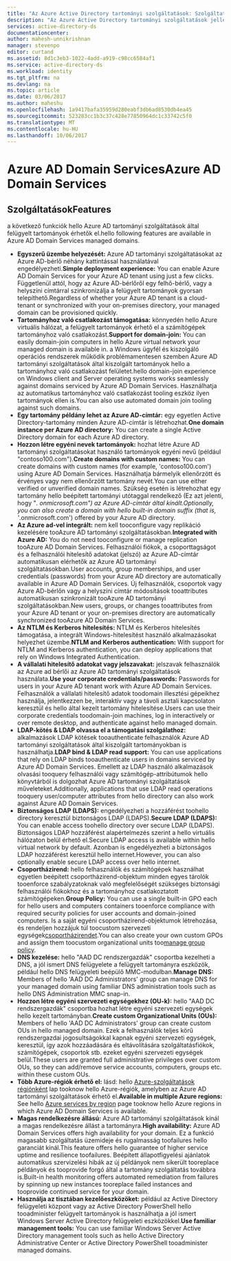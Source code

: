 ```yaml
---
title: "Az Azure Active Directory tartományi szolgáltatások: Szolgáltatások |} Microsoft Docs"
description: "Az Azure Active Directory tartományi szolgáltatások jellemzői"
services: active-directory-ds
documentationcenter: 
author: mahesh-unnikrishnan
manager: stevenpo
editor: curtand
ms.assetid: 8d1c3eb3-1022-4add-a919-c98cc6584af1
ms.service: active-directory-ds
ms.workload: identity
ms.tgt_pltfrm: na
ms.devlang: na
ms.topic: article
ms.date: 03/06/2017
ms.author: maheshu
ms.openlocfilehash: 1a9417bafa35959d280eabf3db6ad8530db4ea45
ms.sourcegitcommit: 523283cc1b3c37c428e77850964dc1c33742c5f0
ms.translationtype: MT
ms.contentlocale: hu-HU
ms.lasthandoff: 10/06/2017
---
```

# <a name="azure-ad-domain-services"></a><span data-ttu-id="2aa43-103">Azure AD Domain Services</span><span class="sxs-lookup"><span data-stu-id="2aa43-103">Azure AD Domain Services</span></span>
## <a name="features"></a><span data-ttu-id="2aa43-104">Szolgáltatások</span><span class="sxs-lookup"><span data-stu-id="2aa43-104">Features</span></span>
<span data-ttu-id="2aa43-105">a következő funkciók hello Azure AD tartományi szolgáltatások által felügyelt tartományok érhetők el.</span><span class="sxs-lookup"><span data-stu-id="2aa43-105">hello following features are available in Azure AD Domain Services managed domains.</span></span>

* <span data-ttu-id="2aa43-106">**Egyszerű üzembe helyezését:** Azure AD tartományi szolgáltatásokat az Azure AD-bérlő néhány kattintással használatával engedélyezheti.</span><span class="sxs-lookup"><span data-stu-id="2aa43-106">**Simple deployment experience:** You can enable Azure AD Domain Services for your Azure AD tenant using just a few clicks.</span></span> <span data-ttu-id="2aa43-107">Függetlenül attól, hogy az Azure AD-bérlőről egy felhő-bérlő, vagy a helyszíni címtárral szinkronizálja a felügyelt tartományok gyorsan telepíthető.</span><span class="sxs-lookup"><span data-stu-id="2aa43-107">Regardless of whether your Azure AD tenant is a cloud-tenant or synchronized with your on-premises directory, your managed domain can be provisioned quickly.</span></span>
* <span data-ttu-id="2aa43-108">**Tartományhoz való csatlakozást támogatása:** könnyedén hello Azure virtuális hálózat, a felügyelt tartományok érhető el a számítógépek tartományhoz való csatlakozást.</span><span class="sxs-lookup"><span data-stu-id="2aa43-108">**Support for domain-join:** You can easily domain-join computers in hello Azure virtual network your managed domain is available in.</span></span> <span data-ttu-id="2aa43-109">a Windows ügyfél és kiszolgáló operációs rendszerek működik problémamentesen szemben Azure AD tartományi szolgáltatások által kiszolgált tartományok hello a tartományhoz való csatlakozást felületet.</span><span class="sxs-lookup"><span data-stu-id="2aa43-109">hello domain-join experience on Windows client and Server operating systems works seamlessly against domains serviced by Azure AD Domain Services.</span></span> <span data-ttu-id="2aa43-110">Használhatja az automatikus tartományhoz való csatlakozást tooling eszköz ilyen tartományok ellen is.</span><span class="sxs-lookup"><span data-stu-id="2aa43-110">You can also use automated domain join tooling against such domains.</span></span>
* <span data-ttu-id="2aa43-111">**Egy tartomány példány lehet az Azure AD-címtár:** egy egyetlen Active Directory-tartomány minden Azure AD-címtár is létrehozhat.</span><span class="sxs-lookup"><span data-stu-id="2aa43-111">**One domain instance per Azure AD directory:** You can create a single Active Directory domain for each Azure AD directory.</span></span>
* <span data-ttu-id="2aa43-112">**Hozzon létre egyéni nevek tartományok:** hozhat létre Azure AD tartományi szolgáltatásokat használó tartományok egyéni nevű (például "contoso100.com").</span><span class="sxs-lookup"><span data-stu-id="2aa43-112">**Create domains with custom names:** You can create domains with custom names (for example, 'contoso100.com') using Azure AD Domain Services.</span></span> <span data-ttu-id="2aa43-113">Használhatja bármelyik ellenőrzött és érvényes vagy nem ellenőrzött tartomány nevét.</span><span class="sxs-lookup"><span data-stu-id="2aa43-113">You can use either verified or unverified domain names.</span></span> <span data-ttu-id="2aa43-114">Szükség esetén is létrehozhat egy tartomány hello beépített tartományi utótaggal rendelkező (Ez azt jelenti, hogy "*. onmicrosoft.com") az Azure AD-címtár által kínált.</span><span class="sxs-lookup"><span data-stu-id="2aa43-114">Optionally, you can also create a domain with hello built-in domain suffix (that is, '*.onmicrosoft.com') offered by your Azure AD directory.</span></span>
* <span data-ttu-id="2aa43-115">**Az Azure ad-vel integrált:** nem kell tooconfigure vagy replikáció kezelésére tooAzure AD tartományi szolgáltatásokban.</span><span class="sxs-lookup"><span data-stu-id="2aa43-115">**Integrated with Azure AD:** You do not need tooconfigure or manage replication tooAzure AD Domain Services.</span></span> <span data-ttu-id="2aa43-116">Felhasználói fiókok, a csoporttagságot és a felhasználói hitelesítő adatokat (jelszó) az Azure AD-címtár automatikusan elérhetők az Azure AD tartományi szolgáltatásokban.</span><span class="sxs-lookup"><span data-stu-id="2aa43-116">User accounts, group memberships, and user credentials (passwords) from your Azure AD directory are automatically available in Azure AD Domain Services.</span></span> <span data-ttu-id="2aa43-117">Új felhasználók, csoportok vagy Azure AD-bérlőn vagy a helyszíni címtár módosítások tooattributes automatikusan szinkronizált tooAzure AD tartományi szolgáltatásokban.</span><span class="sxs-lookup"><span data-stu-id="2aa43-117">New users, groups, or changes tooattributes from your Azure AD tenant or your on-premises directory are automatically synchronized tooAzure AD Domain Services.</span></span>
* <span data-ttu-id="2aa43-118">**Az NTLM és Kerberos hitelesítés:** NTLM és Kerberos hitelesítés támogatása, a integrált Windows-hitelesítést használó alkalmazásokat helyezhet üzembe.</span><span class="sxs-lookup"><span data-stu-id="2aa43-118">**NTLM and Kerberos authentication:** With support for NTLM and Kerberos authentication, you can deploy applications that rely on Windows Integrated Authentication.</span></span>
* <span data-ttu-id="2aa43-119">**A vállalati hitelesítő adatokat vagy jelszavakat:** jelszavak felhasználók az Azure ad bérlői az Azure AD tartományi szolgáltatások használata.</span><span class="sxs-lookup"><span data-stu-id="2aa43-119">**Use your corporate credentials/passwords:** Passwords for users in your Azure AD tenant work with Azure AD Domain Services.</span></span> <span data-ttu-id="2aa43-120">Felhasználók a vállalati hitelesítő adatok toodomain illesztési gépeikhez használja, jelentkezzen be, interaktív vagy a távoli asztali kapcsolaton keresztül és hello által kezelt tartomány hitelesítése.</span><span class="sxs-lookup"><span data-stu-id="2aa43-120">Users can use their corporate credentials toodomain-join machines, log in interactively or over remote desktop, and authenticate against hello managed domain.</span></span>
* <span data-ttu-id="2aa43-121">**LDAP-kötés & LDAP olvassa el a támogatási szolgálathoz:** alkalmazások LDAP kötések tooauthenticate felhasználók Azure AD tartományi szolgáltatások által kiszolgált tartományokban is használhatja.</span><span class="sxs-lookup"><span data-stu-id="2aa43-121">**LDAP bind & LDAP read support:** You can use applications that rely on LDAP binds tooauthenticate users in domains serviced by Azure AD Domain Services.</span></span> <span data-ttu-id="2aa43-122">Emellett az LDAP használó alkalmazások olvasási tooquery felhasználói vagy számítógép-attribútumok hello könyvtárból is dolgozhat Azure AD tartományi szolgáltatások műveleteket.</span><span class="sxs-lookup"><span data-stu-id="2aa43-122">Additionally, applications that use LDAP read operations tooquery user/computer attributes from hello directory can also work against Azure AD Domain Services.</span></span>
* <span data-ttu-id="2aa43-123">**Biztonságos LDAP (LDAPS):** engedélyezheti a hozzáférést toohello directory keresztül biztonságos LDAP (LDAPS).</span><span class="sxs-lookup"><span data-stu-id="2aa43-123">**Secure LDAP (LDAPS):** You can enable access toohello directory over secure LDAP (LDAPS).</span></span> <span data-ttu-id="2aa43-124">Biztonságos LDAP hozzáférést alapértelmezés szerint a hello virtuális hálózaton belül érhető el.</span><span class="sxs-lookup"><span data-stu-id="2aa43-124">Secure LDAP access is available within hello virtual network by default.</span></span> <span data-ttu-id="2aa43-125">Azonban is engedélyezheti a biztonságos LDAP hozzáférést keresztül hello internet.</span><span class="sxs-lookup"><span data-stu-id="2aa43-125">However, you can also optionally enable secure LDAP access over hello internet.</span></span>
* <span data-ttu-id="2aa43-126">**Csoportházirend:** hello felhasználók és számítógépek használhat egyetlen beépített csoportházirend-objektum minden egyes tárolók tooenforce szabályzatoknak való megfelelőségét szükséges biztonsági felhasználói fiókokhoz és a tartományhoz csatlakoztatott számítógépeken.</span><span class="sxs-lookup"><span data-stu-id="2aa43-126">**Group Policy:** You can use a single built-in GPO each for hello users and computers containers tooenforce compliance with required security policies for user accounts and domain-joined computers.</span></span> <span data-ttu-id="2aa43-127">Is a saját egyéni csoportházirend-objektumok létrehozása, és rendeljen hozzájuk túl toocustom szervezeti egységek[csoportházirendet](active-directory-ds-admin-guide-administer-group-policy.md).</span><span class="sxs-lookup"><span data-stu-id="2aa43-127">You can also create your own custom GPOs and assign them toocustom organizational units too[manage group policy](active-directory-ds-admin-guide-administer-group-policy.md).</span></span>
* <span data-ttu-id="2aa43-128">**DNS kezelése:** hello "AAD DC rendszergazdák" csoportba kezelheti a DNS, a jól ismert DNS felügyelete a felügyelt tartományra eszközök, például hello DNS felügyeleti beépülő MMC-modulban.</span><span class="sxs-lookup"><span data-stu-id="2aa43-128">**Manage DNS:** Members of hello 'AAD DC Administrators' group can manage DNS for your managed domain using familiar DNS administration tools such as hello DNS Administration MMC snap-in.</span></span>
* <span data-ttu-id="2aa43-129">**Hozzon létre egyéni szervezeti egységekhez (OU-k):** hello "AAD DC rendszergazdák" csoportba hozhat létre egyéni szervezeti egységek hello kezelt tartományban.</span><span class="sxs-lookup"><span data-stu-id="2aa43-129">**Create custom Organizational Units (OUs):** Members of hello 'AAD DC Administrators' group can create custom OUs in hello managed domain.</span></span> <span data-ttu-id="2aa43-130">Ezek a felhasználók teljes körű rendszergazdai jogosultságokkal kapnak egyéni szervezeti egységek, keresztül, így azok hozzáadására és eltávolítására szolgáltatásfiókok, számítógépek, csoportok stb. ezeket egyéni szervezeti egységek belül.</span><span class="sxs-lookup"><span data-stu-id="2aa43-130">These users are granted full administrative privileges over custom OUs, so they can add/remove service accounts, computers, groups etc. within these custom OUs.</span></span>
* <span data-ttu-id="2aa43-131">**Több Azure-régiók érhető el:** lásd: hello [Azure-szolgáltatások régiónként](https://azure.microsoft.com/regions/#services/) lap tooknow hello Azure-régiók, amelyben az Azure AD tartományi szolgáltatások érhető el.</span><span class="sxs-lookup"><span data-stu-id="2aa43-131">**Available in multiple Azure regions:** See hello [Azure services by region](https://azure.microsoft.com/regions/#services/) page tooknow hello Azure regions in which Azure AD Domain Services is available.</span></span>
* <span data-ttu-id="2aa43-132">**Magas rendelkezésre állású:** Azure AD tartományi szolgáltatások kínál a magas rendelkezésre állást a tartományra.</span><span class="sxs-lookup"><span data-stu-id="2aa43-132">**High availability:** Azure AD Domain Services offers high availability for your domain.</span></span> <span data-ttu-id="2aa43-133">Ez a funkció magasabb szolgáltatás üzemideje és rugalmasság toofailures hello garanciát kínál.</span><span class="sxs-lookup"><span data-stu-id="2aa43-133">This feature offers hello guarantee of higher service uptime and resilience toofailures.</span></span> <span data-ttu-id="2aa43-134">Beépített állapotfigyelési ajánlatok automatikus szervizelési hibák az új példányok nem sikerült tooreplace példányok és tooprovide forgó által a tartomány szolgáltatás továbbra is.</span><span class="sxs-lookup"><span data-stu-id="2aa43-134">Built-in health monitoring offers automated remediation from failures by spinning up new instances tooreplace failed instances and tooprovide continued service for your domain.</span></span>
* <span data-ttu-id="2aa43-135">**Használja az tisztában kezelőeszközöket:** például az Active Directory felügyeleti központ vagy az Active Directory PowerShell hello tooadminister felügyelt tartományok is használhatja a jól ismert Windows Server Active Directory felügyeleti eszközökkel.</span><span class="sxs-lookup"><span data-stu-id="2aa43-135">**Use familiar management tools:** You can use familiar Windows Server Active Directory management tools such as hello Active Directory Administrative Center or Active Directory PowerShell tooadminister managed domains.</span></span>
